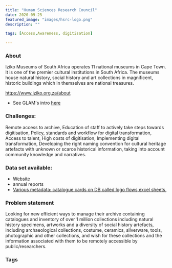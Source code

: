 ```yaml
---
title: "Human Sciences Research Council"
date: 2020-09-25
featured_image: "images/hsrc-logo.png"
description: ""

tags: [Access,Awareness, digitisation]

---
```


### About
Iziko Museums of South Africa operates 11 national museums in Cape Town.  It is one of the premier cultural institutions in South Africa.  The museums house natural history, social history and art collections in magnificent, historic buildings which in themselves are national treasures.

https://www.iziko.org.za/about

- See GLAM's intro [here](https://drive.google.com/drive/folders/1SnBKYOPFnRkm9nZfVrtnFVpF80gx6yak?usp=sharing)

### Challenges:

Remote access to archive, Education of staff to actively take steps towards digitisation, Policy, standards and workflow for digital transformation, Access to talent, High costs of digitisation, Implementing digital transformation, Developing the right naming convention for cultural heritage artefacts with unknown or scarce historical information, taking into account community knowledge and narratives.

### Data set available:

- [Website](https://www.iziko.org.za/)
- annual reports
- [Various metadata: catalogue cards on DB called logo flows,excel sheets,](https://drive.google.com/drive/folders/1uhKW6x4kwhhrCZfxhofjuudjFZJMy5dy?usp=sharing)



### Problem statement

Looking for new efficient ways to manage their archive containing catalogues and inventory of over 1 million collections including natural history specimens, artworks and a diversity of social history artefacts, including archaeological collections, costume, ceramics, silverware, tools, photographic and other collections, and wish for these collections and the information associated with them to be remotely accessible by public/researchers.

### Tags


